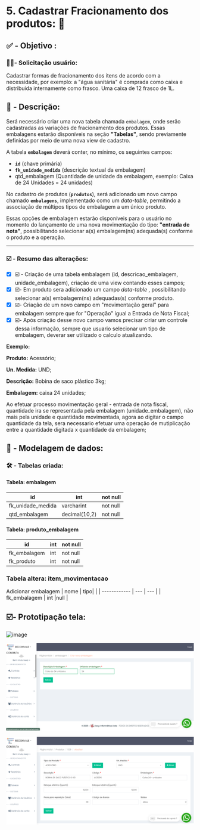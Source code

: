 # 5. Cadastrar Fracionamento dos produtos: 🟰

## ✅ - Objetivo :

### 🧑🏻- Solicitação usuário:

Cadastrar formas de fracionamento dos itens de acordo com a necessidade, por exemplo: a "água sanitária" é comprada como caixa e distribuida internamente como frasco. Uma caixa de 12 frasco de 1L.

## 📃 - Descrição:

Será necessário criar uma nova tabela chamada `embalagem`, onde serão cadastradas as variações de fracionamento dos produtos.
Essas embalagens estarão disponíveis na seção **"Tabelas"**, sendo previamente definidas por meio de uma nova view de cadastro.

A tabela **`embalagem`** deverá conter, no mínimo, os seguintes campos:

* **`id`** (chave primária)
* **`fk_unidade_medida`** (descrição textual da embalagem)
* qtd_embalagem (Quantidade de unidade da embalagem, exemplo: Caixa de 24 Unidades = 24 unidades)

No cadastro de produtos (**`produtos`**), será adicionado um novo campo chamado **`embalagens`**, implementado como um *data-table*, permitindo a associação de múltipos tipos de embalagem a um único produto.

Essas opções de embalagem estarão disponíveis para o usuário no momento do lançamento de uma nova movimentação do tipo: **"entrada de nota"**, possibilitando selecionar a(s) embalagem(ns) adequada(s) conforme o produto e a operação.

---

### ☑️ - Resumo das alterações:

* [X]  ☑️ - Criação de uma tabela embalagem (id, descricao_embalagem, unidade_embalagem), criação de uma view contando esses campos;
* [X]  ☑️- Em produto sera adicionado um campo *data-table* , possibilitando selecionar a(s) embalagem(ns) adequadas(s) conforme produto.
* [X]  ☑️- Criação de um novo campo em "movimentação geral" para embalagem sempre que for "Operação" igual a Entrada de Nota Fiscal;
* [X]  ☑️- Após criação desse novo campo vamos precisar ciriar um controle dessa informação, sempre que usuario selecionar um tipo de embalagem,  deverar ser utilizado o calculo atualizando.

  **Exemplo:**

  **Produto:**  Acessório;

  **Un. Medida:** UND;

  **Descrição:** Bobina de saco plástico 3kg;

  **Embalagem:** caixa 24 unidades;

  Ao efetuar processo movimentação geral - entrada de nota fiscal, quantidade ira se representada pela embalagem (unidade_embalagem), não mais pela unidade e quantidade movimentada, agora ao digitar o campo quantidade da tela, sera necessario efetuar uma operação de mutiplicação entre a quantidade digitada x quantidade da embalagem;

## 🎲 - Modelagem de dados:

### 🛠️ - Tabelas criada:

#### Tabela: embalagem


| id                  | int           | not null |
| ------------------- | ------------- | -------- |
| fk_unidade_medida | varcharint    | not null |
| qtd_embalagem   | decimal(10,2) | not null |


#### Tabela: produto_embalagem


| id           | int | not null |
| ------------ | --- | -------- |
| fk_embalagem | int | not null |
| fk_produto   | int | not null |


### Tabela altera: item_movimentacao
Adicionar embalagem 
| nome         | tipo|     |
| ------------ | --- | --- | 
| fk_embalagem | int |null |

## ☑️- Prototipação tela:
![image](https://github.com/user-attachments/assets/27ce7382-98aa-4bd5-b2d8-20a29ff0cf31)

![1745521421488](images/5.CadastrarFracionamentodosprodutos/1745521421488.png)

![1745521590792](images/5.CadastrarFracionamentodosprodutos/1745521590792.png)
